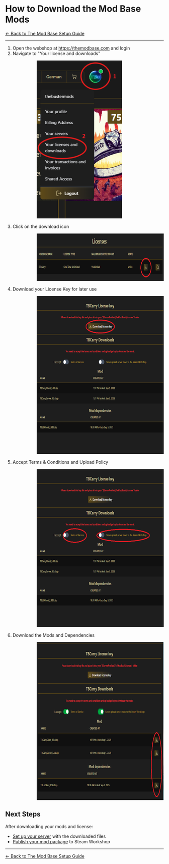 # How to Download the Mod Base Mods

[← Back to The Mod Base Setup Guide](../README.md)

---

1. Open the webshop at https://themodbase.com and login
2. Navigate to "Your license and downloads"

<div style="padding-left: 100px">
  <img src="./images/open_license.png" alt="The Mod Base" title="The Mod Base" height="500px" />
</div>

3. Click on the download icon

<div style="padding-left: 100px">
  <img src="./images/licensesoverview_download.png" alt="The Mod Base" title="The Mod Base" height="150px" />
</div>

4. Download your License Key for later use

<div style="padding-left: 100px">
  <img src="./images/download_license_download.png" alt="The Mod Base" title="The Mod Base" height="500px" />
</div>

5. Accept Terms & Conditions and Upload Policy

<div style="padding-left: 100px">
  <img src="./images/download_before_accept.png" alt="The Mod Base" title="The Mod Base" height="500px" />
</div>

6. Download the Mods and Dependencies

<div style="padding-left: 100px">
  <img src="./images/download_after_accept.png" alt="The Mod Base" title="The Mod Base" height="500px" />
</div>

## Next Steps

After downloading your mods and license:
- [Set up your server](AddToServer.md) with the downloaded files
- [Publish your mod package](PublishAServerModPackage.md) to Steam Workshop

---

[← Back to The Mod Base Setup Guide](../README.md)
